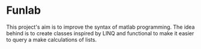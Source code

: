Funlab
======

This project's aim is to improve the syntax of matlab programming. The idea
behind is to create classes inspired by LINQ and functional to make it 
easier to query a make calculations of lists.